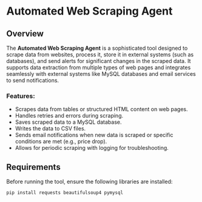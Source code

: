 # Automated Web Scraping Agent

## Overview

The **Automated Web Scraping Agent** is a sophisticated tool designed to scrape data from websites, process it, store it in external systems (such as databases), and send alerts for significant changes in the scraped data. It supports data extraction from multiple types of web pages and integrates seamlessly with external systems like MySQL databases and email services to send notifications.

### Features:
- Scrapes data from tables or structured HTML content on web pages.
- Handles retries and errors during scraping.
- Saves scraped data to a MySQL database.
- Writes the data to CSV files.
- Sends email notifications when new data is scraped or specific conditions are met (e.g., price drop).
- Allows for periodic scraping with logging for troubleshooting.

## Requirements

Before running the tool, ensure the following libraries are installed:

```bash
pip install requests beautifulsoup4 pymysql
